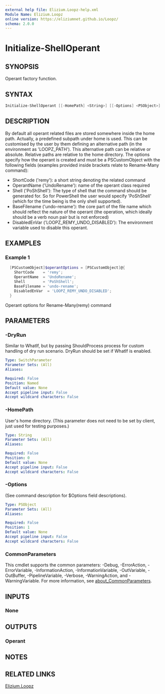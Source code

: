 ```yaml
---
external help file: Elizium.Loopz-help.xml
Module Name: Elizium.Loopz
online version: https://eliziumnet.github.io/Loopz/
schema: 2.0.0
---
```


# Initialize-ShellOperant

## SYNOPSIS

Operant factory function.

## SYNTAX

```powershell
Initialize-ShellOperant [[-HomePath] <String>] [[-Options] <PSObject>] [-DryRun] [<CommonParameters>]
```

## DESCRIPTION

  By default all operant related files are stored somewhere inside the home path.
Actually, a predefined subpath under home is used. This can be customised by the user
by them defining an alternative path (in the environment as 'LOOPZ_PATH'). This
alternative path can be relative or absolute. Relative paths are relative to the
home directory.
  The options specify how the operant is created and must be a PSCustomObject with
the following fields (examples provided inside brackets relate to Rename-Many command):

+ ShortCode ('remy'): a short string denoting the related command
+ OperantName ('UndoRename'): name of the operant class required
+ Shell ('PoShShell'): The type of shell that the command should be generated for. So
for PowerShell the user would specify 'PoShShell' (which for the time being is the
only shell supported).
+ BaseFilename ('undo-rename'): the core part of the file name which should reflect
the nature of the operant (the operation, which ideally should be a verb noun pair
but is not enforced)
+ DisabledEnVar ('LOOPZ_REMY_UNDO_DISABLED'): The environment variable used to disable
this operant.

## EXAMPLES

### Example 1

```powershell
  [PSCustomObject]$operantOptions = [PSCustomObject]@{
    ShortCode    = 'remy';
    OperantName  = 'UndoRename';
    Shell        = 'PoShShell';
    BaseFilename = 'undo-rename';
    DisabledEnVar  = 'LOOPZ_REMY_UNDO_DISABLED';
  }
```

Operant options for Rename-Many(remy) command

## PARAMETERS

### -DryRun

Similar to WhatIf, but by passing ShouldProcess process for custom handling of
dry run scenario. DryRun should be set if WhatIf is enabled.

```yaml
Type: SwitchParameter
Parameter Sets: (All)
Aliases:

Required: False
Position: Named
Default value: None
Accept pipeline input: False
Accept wildcard characters: False
```

### -HomePath

User's home directory. (This parameter does not need to be set by client, just
used for testing purposes.)

```yaml
Type: String
Parameter Sets: (All)
Aliases:

Required: False
Position: 0
Default value: None
Accept pipeline input: False
Accept wildcard characters: False
```

### -Options

(See command description for $Options field descriptions).

```yaml
Type: PSObject
Parameter Sets: (All)
Aliases:

Required: False
Position: 1
Default value: None
Accept pipeline input: False
Accept wildcard characters: False
```

### CommonParameters

This cmdlet supports the common parameters: -Debug, -ErrorAction, -ErrorVariable, -InformationAction, -InformationVariable, -OutVariable, -OutBuffer, -PipelineVariable, -Verbose, -WarningAction, and -WarningVariable. For more information, see [about_CommonParameters](http://go.microsoft.com/fwlink/?LinkID=113216).

## INPUTS

### None

## OUTPUTS

### Operant

## NOTES

## RELATED LINKS

[Elizium.Loopz](https://github.com/EliziumNet/Loopz)
